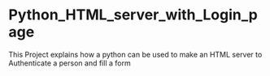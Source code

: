 # Python_HTML_server_with_Login_page
This Project explains how a python can be used to make an HTML server to Authenticate a person and fill a form
